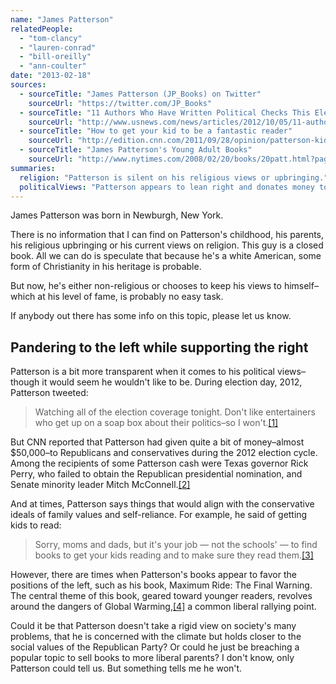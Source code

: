```yaml
---
name: "James Patterson"
relatedPeople:
  - "tom-clancy"
  - "lauren-conrad"
  - "bill-oreilly"
  - "ann-coulter"
date: "2013-02-18"
sources:
  - sourceTitle: "James Patterson (JP_Books) on Twitter"
    sourceUrl: "https://twitter.com/JP_Books"
  - sourceTitle: "11 Authors Who Have Written Political Checks This Election"
    sourceUrl: "http://www.usnews.com/news/articles/2012/10/05/11-authors-who-have-written-political-checks-this-election"
  - sourceTitle: "How to get your kid to be a fantastic reader"
    sourceUrl: "http://edition.cnn.com/2011/09/28/opinion/patterson-kids-reading/index.html"
  - sourceTitle: "James Patterson's Young Adult Books"
    sourceUrl: "http://www.nytimes.com/2008/02/20/books/20patt.html?pagewanted=all"
summaries:
  religion: "Patterson is silent on his religious views or upbringing."
  politicalViews: "Patterson appears to lean right and donates money to the Republican Party, though his books can contain themes popular with the left."
---
```


James Patterson was born in Newburgh, New York.

There is no information that I can find on Patterson's childhood, his parents, his religious upbringing or his current views on religion. This guy is a closed book. All we can do is speculate that because he's a white American, some form of Christianity in his heritage is probable.

But now, he's either non-religious or chooses to keep his views to himself–which at his level of fame, is probably no easy task.

If anybody out there has some info on this topic, please let us know.


## Pandering to the left while supporting the right

Patterson is a bit more transparent when it comes to his political views–though it would seem he wouldn't like to be. During election day, 2012, Patterson tweeted:

>Watching all of the election coverage tonight. Don't like entertainers who get up on a soap box about their politics–so I won't.<a class="source-citation" href="#https%3A%2F%2Ftwitter.com%2FJP_Books" title="James Patterson (JP_Books) on Twitter">[1]</a>

But CNN reported that Patterson had given quite a bit of money–almost $50,000–to Republicans and conservatives during the 2012 election cycle. Among the recipients of some Patterson cash were Texas governor Rick Perry, who failed to obtain the Republican presidential nomination, and Senate minority leader Mitch McConnell.<a class="source-citation" href="#http%3A%2F%2Fwww.usnews.com%2Fnews%2Farticles%2F2012%2F10%2F05%2F11-authors-who-have-written-political-checks-this-election" title="11 Authors Who Have Written Political Checks This Election">[2]</a>

And at times, Patterson says things that would align with the conservative ideals of family values and self-reliance. For example, he said of getting kids to read:

>Sorry, moms and dads, but it's your job — not the schools' — to find books to get your kids reading and to make sure they read them.<a class="source-citation" href="#http%3A%2F%2Fedition.cnn.com%2F2011%2F09%2F28%2Fopinion%2Fpatterson-kids-reading%2Findex.html" title="How to get your kid to be a fantastic reader">[3]</a>

However, there are times when Patterson's books appear to favor the positions of the left, such as his book, Maximum Ride: The Final Warning. The central theme of this book, geared toward younger readers, revolves around the dangers of Global Warming,<a class="source-citation" href="#http%3A%2F%2Fwww.nytimes.com%2F2008%2F02%2F20%2Fbooks%2F20patt.html%3Fpagewanted%3Dall" title="James Patterson&apos;s Young Adult Books">[4]</a> a common liberal rallying point.

Could it be that Patterson doesn't take a rigid view on society's many problems, that he is concerned with the climate but holds closer to the social values of the Republican Party? Or could he just be breaching a popular topic to sell books to more liberal parents? I don't know, only Patterson could tell us. But something tells me he won't.